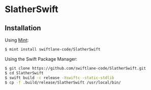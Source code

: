 # SlatherSwift

## Installation

Using [Mint](https://github.com/yonaskolb/mint):
```sh
$ mint install swiftlane-code/SlatherSwift
```

Using the Swift Package Manager:
```sh
$ git clone https://github.com/swiftlane-code/SlatherSwift.git
$ cd SlatherSwift
$ swift build -c release -Xswiftc -static-stdlib
$ cp -f .build/release/SlatherSwift /usr/local/bin/
```
